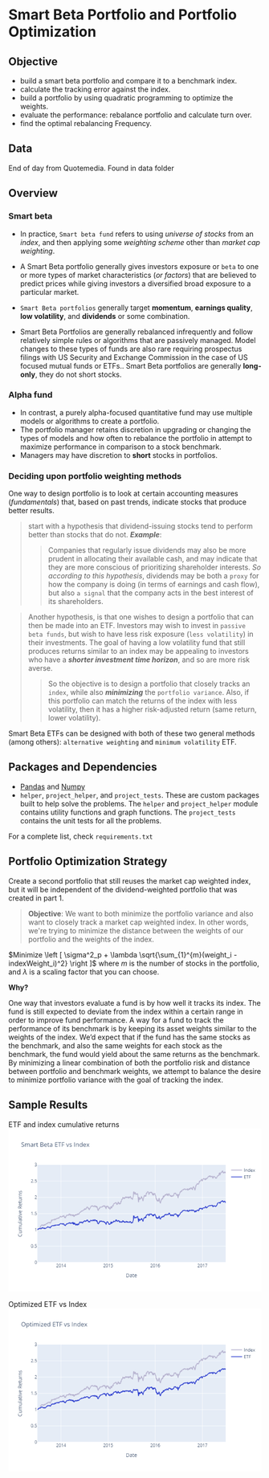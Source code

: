 # Smart Beta Portfolio and Portfolio Optimization

## Objective

- build a smart beta portfolio and compare it to a benchmark index. 
- calculate the tracking error against the index.
- build a portfolio by using quadratic programming to optimize the weights. 
- evaluate the performance: rebalance portfolio and calculate turn over.
- find the optimal rebalancing Frequency. 

## Data
End of day from Quotemedia. Found in data folder

## Overview

### Smart beta

- In practice, `Smart beta fund` refers to using _universe of stocks_ from an _index_, and then applying some _weighting scheme_ other than _market cap weighting_.

- A Smart Beta portfolio generally gives investors exposure or `beta` to one or more types of market characteristics (_or factors_) that are believed to predict prices while giving investors a diversified broad exposure to a particular market. 

- `Smart Beta portfolios` generally target **momentum**, **earnings quality**, **low volatility**, and **dividends** or some combination.

- Smart Beta Portfolios are generally rebalanced infrequently and follow relatively simple rules or algorithms that are passively managed.  Model changes to these types of funds are also rare requiring prospectus filings with US Security and Exchange Commission in the case of US focused mutual funds or ETFs.. Smart Beta portfolios are generally **long-only**, they do not short stocks.

### Alpha fund

- In contrast, a purely alpha-focused quantitative fund may use multiple models or algorithms to create a portfolio. 
- The portfolio manager retains discretion in upgrading or changing the types of models and how often to rebalance the portfolio in attempt to maximize performance in comparison to a stock benchmark.  
- Managers may have discretion to **short** stocks in portfolios.

### Deciding upon portfolio weighting methods

One way to design portfolio is to look at certain accounting measures (_fundamentals_) that, based on past trends, indicate stocks that produce better results. 

> start with a hypothesis that dividend-issuing stocks tend to perform better than stocks that do not. ***Example***:
>>Companies that regularly issue dividends may also be more prudent in allocating their available cash, and may indicate that they are more conscious of prioritizing shareholder interests. _So according to this hypothesis_, dividends may be both a `proxy` for how the company is doing (in terms of earnings and cash flow), but also `a signal` that the company acts in the best interest of its shareholders.

> Another hypothesis, is that one  wishes to design a portfolio that can then be made into an ETF.  Investors may wish to invest in `passive beta funds`, but wish to have less risk exposure (`less volatility`) in their investments.  The goal of having a low volatility fund that still produces returns similar to an index may be appealing to investors who have a ***shorter investment time horizon***, and so are more risk averse.
>> So the objective is to design a portfolio that closely tracks an `index`, while also ***minimizing*** the `portfolio variance`.  Also, if this portfolio can match the returns of the index with less volatility, then it has a higher risk-adjusted return (same return, lower volatility).

Smart Beta ETFs can be designed with both of these two general methods (among others): `alternative weighting` and `minimum volatility` ETF. 

## Packages and Dependencies 

- [Pandas](https://pandas.pydata.org/) and [Numpy](http://www.numpy.org/)
- `helper`, `project_helper`, and `project_tests`. These are custom packages built to help solve the problems.  The `helper` and `project_helper` module contains utility functions and graph functions. The `project_tests` contains the unit tests for all the problems.

For a complete list, check `requirements.txt`


## Portfolio Optimization Strategy

Create a second portfolio that still reuses the market cap weighted index, but it will be independent of the dividend-weighted portfolio that was created in part 1.

>**Objective**:  We want to both minimize the portfolio variance and also want to closely track a market cap weighted index.  In other words, we're trying to minimize the distance between the weights of our portfolio and the weights of the index.

$Minimize \left [ \sigma^2_p + \lambda \sqrt{\sum_{1}^{m}(weight_i - indexWeight_i)^2} \right  ]$ where $m$ is the number of stocks in the portfolio, and $\lambda$ is a scaling factor that you can choose.

**Why?**

One way that investors evaluate a fund is by how well it tracks its index. The fund is still expected to deviate from the index within a certain range in order to improve fund performance.  A way for a fund to track the performance of its benchmark is by keeping its asset weights similar to the weights of the index.  We’d expect that if the fund has the same stocks as the benchmark, and also the same weights for each stock as the benchmark, the fund would yield about the same returns as the benchmark. By minimizing a linear combination of both the portfolio risk and distance between portfolio and benchmark weights, we attempt to balance the desire to minimize portfolio variance with the goal of tracking the index.
## Sample Results

ETF and index cumulative returns
![etf](/graphs/smart_beta_etf.png)

Optimized ETF vs Index
![optim](/graphs/optim.png)
